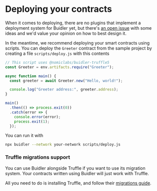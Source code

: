 # Deploying your contracts

When it comes to deploying, there are no plugins that implement
a deployment system for Buidler yet, but there's
[an open issue](https://github.com/nomiclabs/buidler/issues/381)
with some ideas and we'd value your opinion on how to best design it.

In the meantime, we recommend deploying your smart contracts using
scripts. You can deploy the `Greeter` contract from the sample project
by creating a file `scripts/deploy.js` with this contents

```js
// This script uses @nomiclabs/buidler-truffle5
const Greeter = env.artifacts.require("Greeter");

async function main() {
  const greeter = await Greeter.new("Hello, world!");

  console.log("Greeter address:", greeter.address);
}

main()
  .then(() => process.exit(0))
  .catch(error => {
    console.error(error);
    process.exit(1);
  });
```

You can run it with

```sh
npx buidler --network your-network scripts/deploy.js
```

### Truffle migrations support

You can use Buidler alongside Truffle if you want to use its migration system.
Your contracts written using Buidler will just work with Truffle.

All you need to do is installing Truffle, and follow their [migrations guide](https://www.trufflesuite.com/docs/truffle/getting-started/running-migrations).
